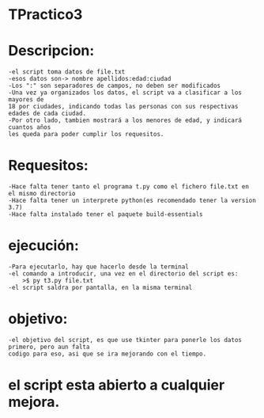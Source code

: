 # TPractico3
# Descripcion:
	-el script toma datos de file.txt
	-esos datos son-> nombre apellidos:edad:ciudad
	-Los ":" son separadores de campos, no deben ser modificados
	-Una vez ya organizados los datos, el script va a clasificar a los mayores de 
    18 por ciudades, indicando todas las personas con sus respectivas edades de cada ciudad.
	-Por otro lado, tambien mostrará a los menores de edad, y indicará cuantos años 
    les queda para poder cumplir los requesitos.
# Requesitos:
	-Hace falta tener tanto el programa t.py como el fichero file.txt en el mismo directorio
	-Hace falta tener un interprete python(es recomendado tener la version 3.7)
	-Hace falta instalado tener el paquete build-essentials
# ejecución:
	-Para ejecutarlo, hay que hacerlo desde la terminal
	-el comando a introducir, una vez en el directorio del script es:
		>$ py t3.py file.txt
	-el script saldra por pantalla, en la misma terminal
# objetivo:
	-el objetivo del script, es que use tkinter para ponerle los datos primero, pero aun falta 
    codigo para eso, asi que se ira mejorando con el tiempo.

# el script esta abierto a cualquier mejora.
	
